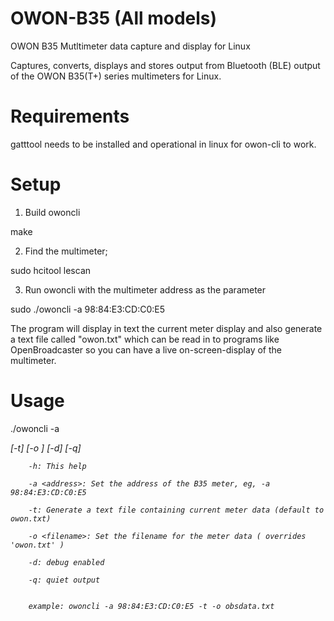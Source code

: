 # OWON-B35 (All models)
OWON B35 Mutltimeter data capture and display for Linux

Captures, converts, displays and stores output from Bluetooth (BLE) output of the OWON B35(T+) series multimeters for Linux.

# Requirements
gatttool needs to be installed and operational in linux for owon-cli to work.

# Setup

1) Build owoncli

 make


2) Find the multimeter;

 sudo hcitool lescan


3) Run owoncli with the multimeter address as the parameter

 sudo ./owoncli -a 98:84:E3:CD:C0:E5


The program will display in text the current meter display and also generate a text file called "owon.txt" which can be read in to programs like OpenBroadcaster so you can have a live on-screen-display of the multimeter.

# Usage
 ./owoncli  -a <address> [-t] [-o <filename>] [-d] [-q]
 
        -h: This help
        
        -a <address>: Set the address of the B35 meter, eg, -a 98:84:E3:CD:C0:E5
        
        -t: Generate a text file containing current meter data (default to owon.txt)
        
        -o <filename>: Set the filename for the meter data ( overrides 'owon.txt' )
        
        -d: debug enabled
        
        -q: quiet output


        example: owoncli -a 98:84:E3:CD:C0:E5 -t -o obsdata.txt
